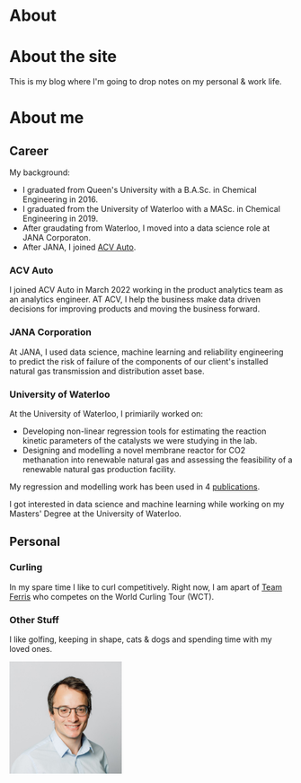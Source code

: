 # About

# About the site

This is my blog where I'm going to drop notes on my personal & work life.

# About me

## Career

My background:

* I graduated from Queen's University with a B.A.Sc. in Chemical Engineering in 2016.
* I graduated from the University of Waterloo with a MASc. in Chemical Engineering in 2019.
* After graudating from Waterloo, I moved into a data science role at JANA Corporaton.
* After JANA, I joined [ACV Auto](https://acvauto.com/).

### ACV Auto
I joined ACV Auto in March 2022 working in the product analytics team as an analytics engineer.  AT ACV, I help the business make data driven decisions for improving products and moving the business forward.

### JANA Corporation
At JANA, I used data science, machine learning and reliability engineering to predict the risk of failure of the components of our client's installed natural gas transmission and distribution asset base.

### University of Waterloo

At the University of Waterloo, I primiarily worked on:

* Developing non-linear regression tools for estimating the reaction kinetic parameters of the catalysts we were studying in the lab.
* Designing and modelling a novel membrane reactor for CO2 methanation into renewable natural gas and assessing the feasibility of a renewable natural gas production facility.

My regression and modelling work has been used in 4 [publications](https://scholar.google.com/citations?user=J2R_w0UAAAAJ&hl=en).

I got interested in data science and machine learning while working on my Masters' Degree at the University of Waterloo.

## Personal

### Curling
In my spare time I like to curl competitively. Right now, I am apart of [Team Ferris](https://www.curlingzone.com/team.php?teamid=160858&profileid=31213) who competes on the World Curling Tour (WCT).

### Other Stuff
I like golfing, keeping in shape, cats & dogs and spending time with my loved ones. 


<img src="images/robert.jpg" width="200" height="200" />

